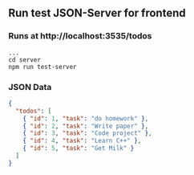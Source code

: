 ## Run test JSON-Server for frontend

### Runs at http://localhost:3535/todos

```console
...
cd server
npm run test-server
```

### JSON Data

```json
{
  "todos": [
    { "id": 1, "task": "do homework" },
    { "id": 2, "task": "Write paper" },
    { "id": 3, "task": "Code project" },
    { "id": 4, "task": "Learn C++" },
    { "id": 5, "task": "Get Milk" }
  ]
}
```
